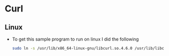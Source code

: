 # Curl

## Linux
+ To get this sample program to run on linux I did the following
    ```bash
    sudo ln -s /usr/lib/x86_64-linux-gnu/libcurl.so.4.6.0 /usr/lib/libcurl.so  
    ```
  
